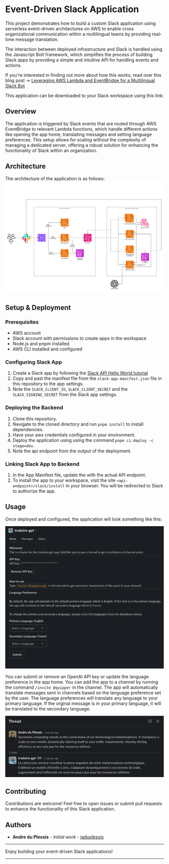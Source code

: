 # Event-Driven Slack Application

This project demonstrates how to build a custom Slack application using serverless event-driven architectures on AWS to enable cross organizational communication within a multilingual teams by providing real-time message translation.

The interaction between deployed infrastructure and Slack is handled using the Javascript Bolt framework, which simplifies the process of building Slack apps by providing a simple and intuitive API for handling events and actions.

If you're interested in finding out more about how this works, read over this blog post -> [Leveraging AWS Lambda and EventBridge for a Multilingual Slack Bot](https://medium.com/@andredp_33483/leveraging-aws-lambda-and-eventbridge-for-a-multilingual-slack-bot-1b5fb9cf1a0e)

This application can be downloaded to your Slack workspace using this link:

## Overview

The application is triggered by Slack events that are routed through AWS EventBridge to relevant Lambda functions, which handle different actions like opening the app home, translating messages and setting language preferences. This setup allows for scaling without the complexity of managing a dedicated server, offering a robust solution for enhancing the functionality of Slack within an organization.

## Architecture

The architecture of the application is as follows:
![Architecture](docs/slackbot-architecture.drawio.png)

## Setup & Deployment

### Prerequisites

- AWS account
- Slack account with permissions to create apps in the workspace
- Node.js and pnpm installed
- AWS CLI installed and configured

### Configuring Slack App

1. Create a Slack app by following the [Slack API Hello World tutorial](https://api.slack.com/tutorials/hello-world-bolt)
2. Copy and past the manifest file from the `slack-app-manifest.json` file in this repository to the app settings.
3. Note the `SLACK_CLIENT_ID`, `SLACK_CLIENT_SECRET` and the `SLACK_SIGNING_SECRET` from the Slack app settings.

### Deploying the Backend

1. Clone this repository.
2. Navigate to the cloned directory and run `pnpm install` to install dependencies.
3. Have your aws credentials configured in your environment.
4. Deploy the application using using the command `pnpm ci:deploy -c stage=dev`.
5. Note the api endpoint from the output of the deployment.

### Linking Slack App to Backend

1. In the App Manifest file, update the <api-endpoint> with the actual API endpoint.
2. To install the app to your workspace, visit the site `<api-endpoint>/slack/install` in your browser. You will be redirected to Slack to authorize the app.

## Usage

Once deployed and configured, the application will look something like this:

![Home Page](docs/HomePage.png)

You can submit or remove an OpenAI API key or update the language preference in the app home.
You can add the app to a channel by running the command `/invite @quipper` in the channel.
The app will automatically translate messages sent in channels based on the language preference set by the user.
The language preferences will translate any language to your primary language. If the orginal message is in your primary language, it will be translated to the secondary language.

![Translation](docs/Translation.png)

## Contributing

Contributions are welcome! Feel free to open issues or submit pull requests to enhance the functionality of this Slack application.

## Authors

- **Andre du Plessis** - _Initial work_ - [jaduplessis](https://github.com/jaduplessis)

---

Enjoy building your event-driven Slack applications!

---
